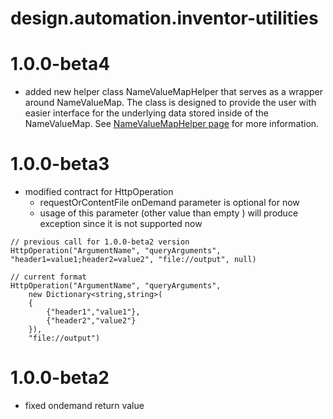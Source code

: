 

# design.automation.inventor-utilities

# 1.0.0-beta4
* added new helper class NameValueMapHelper that serves as a wrapper around NameValueMap. The class is designed to provide the user with easier interface for the underlying data stored inside of the NameValueMap.  See [NameValueMapHelper page](NameValueMapHelper.md) for more information.

# 1.0.0-beta3

* modified contract for HttpOperation
	* requestOrContentFile onDemand parameter is optional for now
	* usage of this parameter (other value than empty ) will produce exception since it is not supported now
	
```
// previous call for 1.0.0-beta2 version
HttpOperation("ArgumentName", "queryArguments", "header1=value1;header2=value2", "file://output", null)

// current format
HttpOperation("ArgumentName", "queryArguments", 
	new Dictionary<string,string>(
	{
		{"header1","value1"},
		{"header2","value2"}
	}),
	"file://output")
 ```

# 1.0.0-beta2

* fixed ondemand return value
